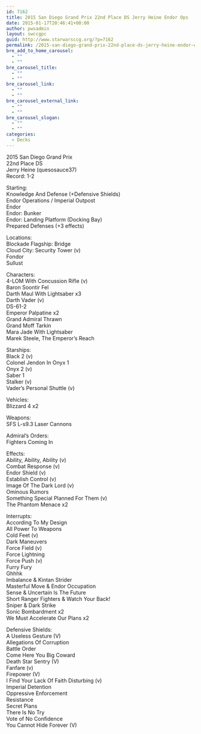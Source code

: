 ```yaml
---
id: 7162
title: 2015 San Diego Grand Prix 22nd Place DS Jerry Heine Endor Ops
date: 2015-01-17T20:46:41+00:00
author: pwsadmin
layout: swccgpc
guid: http://www.starwarsccg.org/?p=7162
permalink: /2015-san-diego-grand-prix-22nd-place-ds-jerry-heine-endor-ops/
bre_add_to_home_carousel:
  - ""
  - ""
bre_carousel_title:
  - ""
  - ""
bre_carousel_link:
  - ""
  - ""
bre_carousel_external_link:
  - ""
  - ""
bre_carousel_slogan:
  - ""
  - ""
categories:
  - Decks
---
```

2015 San Diego Grand Prix  
22nd Place DS  
Jerry Heine (quesosauce37)  
Record: 1-2

Starting:  
Knowledge And Defense (+Defensive Shields)  
Endor Operations / Imperial Outpost  
Endor  
Endor: Bunker  
Endor: Landing Platform (Docking Bay)  
Prepared Defenses (+3 effects)

Locations:  
Blockade Flagship: Bridge  
Cloud City: Security Tower (v)  
Fondor  
Sullust

Characters:  
4-LOM With Concussion Rifle (v)  
Baron Soontir Fel  
Darth Maul With Lightsaber x3  
Darth Vader (v)  
DS-61-2  
Emperor Palpatine x2  
Grand Admiral Thrawn  
Grand Moff Tarkin  
Mara Jade With Lightsaber  
Marek Steele, The Emperor&#8217;s Reach

Starships:  
Black 2 (v)  
Colonel Jendon In Onyx 1  
Onyx 2 (v)  
Saber 1  
Stalker (v)  
Vader&#8217;s Personal Shuttle (v)

Vehicles:  
Blizzard 4 x2

Weapons:  
SFS L-s9.3 Laser Cannons

Admiral&#8217;s Orders:  
Fighters Coming In

Effects:  
Ability, Ability, Ability (v)  
Combat Response (v)  
Endor Shield (v)  
Establish Control (v)  
Image Of The Dark Lord (v)  
Ominous Rumors  
Something Special Planned For Them (v)  
The Phantom Menace x2

Interrupts:  
According To My Design  
All Power To Weapons  
Cold Feet (v)  
Dark Maneuvers  
Force Field (v)  
Force Lightning  
Force Push (v)  
Furry Fury  
Ghhhk  
Imbalance & Kintan Strider  
Masterful Move & Endor Occupation  
Sense & Uncertain Is The Future  
Short Ranger Fighters & Watch Your Back!  
Sniper & Dark Strike  
Sonic Bombardment x2  
We Must Accelerate Our Plans x2

Defensive Shields:  
A Useless Gesture (V)  
Allegations Of Corruption  
Battle Order  
Come Here You Big Coward  
Death Star Sentry (V)  
Fanfare (v)  
Firepower (V)  
I Find Your Lack Of Faith Disturbing (v)  
Imperial Detention  
Oppressive Enforcement  
Resistance  
Secret Plans  
There Is No Try  
Vote of No Confidence  
You Cannot Hide Forever (V)